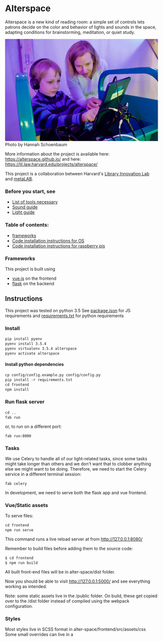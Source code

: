 # Alterspace

Alterspace is a new kind of reading room: a simple set of controls lets patrons decide on the color and behavior of lights and sounds in the space, adapting conditions for brainstorming, meditation, or quiet study. 


![Photo by Hannah Schoenbaum](photo.png)
Photo by Hannah Schoenbaum


More information about the project is available here: https://alterspace.github.io/
and here: https://lil.law.harvard.edu/projects/alterspace/

This project is a collaboration between Harvard's [Library Innovation Lab](https://lil.law.harvard.edu) and [metaLAB](https://metalab.github.io).

### Before you start, see 
- [List of tools necessary](guides/tools.md)
- [Sound guide](guides/sounds.md)
- [Light guide](guides/lights.md)


### Table of contents:
- [frameworks](Frameworks)
- [Code installation instructions for OS](#install)
- [Code installation instructions for raspberry pis](#raspberry-pi-installation-instructions)

### Frameworks
This project is built using 
- [vue.js](http://vuejs.org/) on the frontend
- [flask](http://flask.pocoo.org/) on the backend   


## Instructions
This project was tested on python 3.5
See [package.json](frontend/package.json) for JS requirements
and [requirements.txt](requirements.txt) for python requirements


### Install
```
pip install pyenv
pyenv install 3.5.4 
pyenv virtualenv 3.5.4 alterspace
pyenv activate alterspace
```

#### Install python dependencies 

```
cp config/config.example.py config/config.py
pip install -r requirements.txt
cd frontend
npm install

```

### Run flask server

```
cd ..
fab run
```
or, to run on a different port:
```
fab run:8000
```

### Tasks
We use Celery to handle all of our light-related tasks, since some tasks might take longer than others and we don't want that to clobber anything else we might want to be doing.
Therefore, we need to start the Celery service in a different terminal session: 
```
fab celery
```

In development, we need to serve both the flask app and vue frontend.  

### Vue/Static assets
To serve files:
```
cd frontend
npm run serve
```
This command runs a live reload server at from http://127.0.0.1:8080/


Remember to build files before adding them to the source code:
```
$ cd frontend
$ npm run build
```

All built front-end files will be in alter-space/dist folder.

Now you should be able to visit http://127.0.0.1:5000/ and see everything working as intended.

Note: some static assets live in the /public folder. On build, these get copied over to the /dist folder
instead of compiled using the webpack configuration.

### Styles
Most styles live in SCSS format in alter-space/frontend/src/assets/css
Some small overrides can live in a <style scoped> fashion in the .vue files


### Working with SVGs
We use the lovely [vue-svgicon](https://github.com/MMF-FE/vue-svgicon#use-generated-icon) for dealing with svgs in Vue.
To use, place all svg assets into frontend/svg-icons.
Run the following command to compile (assets will be placed in frontend/src/components/icons):
```
$ cd ./frontend
$ npm run generate-icons
```

In your Vue component's script tag, import your icon

```python
  import './icons/your-icon';
```

In your vue component's template, place the svg
```html
<svgicon icon="your-icon" width="60" height="60" :original="true" class="btn-default" stroke="0"></svgicon>
```

## Raspberry PI Installation Instructions
- ssh into your pi: https://www.raspberrypi.org/documentation/remote-access/ssh/ (archived at https://perma.cc/RP4P-CYSR)
- set up git:
```
sudo apt install git
git clone https://github.com/harvard-lil/alter-space
cd alter-space
cp config/config.example.py config/config.py
pip3 install -r requirements.txt
```

- install redis
```
sudo apt install redis-server
```

- make sure redis is running
```
ps aux | grep redis
```
you should see something like:
```
$ redis      574  0.2  0.3  29692  3232 ?        Ssl  21:19   0:04 /usr/bin/redis-server 127.0.0.1:6379
```
- In your Raspberry Pi environment, you will be using the [built version](dist/)of the frontend app. Therefore, you need to make sure that your [.env.production](frontend/.env.production) keys are correct.
Specifically, set `VUE_APP_SOUND_LOCAL_URL` to your Pi's IP address, 
make sure .env.production or .env.development point to the right IP and port.
